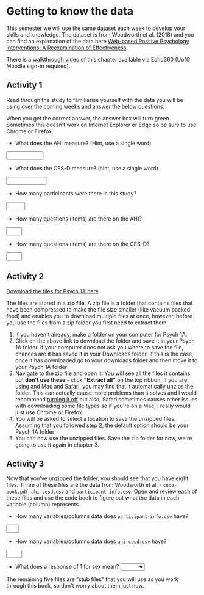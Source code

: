 
# Getting to know the data

This semester we will use the same dataset each week to develop your skills and knowledge. The dataset is from Woodworth et al. (2018)  and you can find an explanation of the data here <a href="files/woodworth.pdf" download>Web-based Positive Psychology Interventions: A Reexamination of Effectiveness</a>.

There is a [walkthrough video](https://moodle.gla.ac.uk/filter/echo360/lti_launch.php?url=https%3A%2F%2Fecho360.org.uk%2Flti%2F73750256-551c-47b5-9f1b-247567d647c2%3FmediaId%3Db75d33c3-4c7b-4586-b019-ee715f169409%26autoplay%3Dfalse%26automute%3Dfalse&cmid=2529962&width=640&height=420) of this chapter available via Echo360 (UofG Moodle sign-in required).

## Activity 1

Read through the study to familiarise yourself with the data you will be using over the coming weeks and answer the below questions.

When you get the correct answer, the answer box will turn green. Sometimes this doesn't work on Internet Explorer or Edge so be sure to use Chrome or Firefox.

* What does the AHI measure? (Hint, use a single word)

<input class='webex-solveme nospaces' size='9' data-answer='["Happiness","happiness","TRUE"]'/> 

* What does the CES-D measure? (hint, use a single word)

<input class='webex-solveme nospaces' size='10' data-answer='["Depression","depression","TRUE"]'/>

* How many participants were there in this study?

<input class='webex-solveme nospaces' size='3' data-answer='["295"]'/>

* How many questions (items) are there on the AHI?

<input class='webex-solveme nospaces' size='2' data-answer='["24"]'/>

* How many questions (items) are there on the CES-D?

<input class='webex-solveme nospaces' size='2' data-answer='["20"]'/>

## Activity 2

<a href="files/Data_Skills_1A.zip" download>Download the files for Psych 1A here</a>

The files are stored in a **zip file**. A zip file is a folder that contains files that have been compressed to make the file size smaller (like vacuum packed food) and enables you to download multiple files at once, however, before you use the files from a zip folder you first need to extract them.

1. If you haven't already, make a folder on your computer for Psych 1A.
2. Click on the above link to download the folder and save it in your Psych 1A folder. If your computer does not ask you where to save the file, chances are it has saved it in your Downloads folder. If this is the case, once it has downloaded go to your downloads folder and then move it to your Psych 1A folder
3. Navigate to the zip file and open it. You will see all the files it contains but **don't use these** - click **"Extract all"** on the top ribbon. If you are using and Mac and Safari, you may find that it automatically unzips the folder. This can actually cause more problems than it solves and I would recommend [turning it off](https://apple.stackexchange.com/questions/961/how-to-stop-safari-from-unzipping-files-after-download) but also, Safari sometimes causes other issues with downloading some file types so if you're on a Mac, I really would just use Chrome or Firefox.
4. You will be asked to select a location to save the unzipped files. Assuming that you followed step 2, the default option should be your Psych 1A folder
5. You can now use the unzipped files. Save the zip folder for now, we're going to use it again in chapter 3.

## Activity 3

Now that you've unzipped the folder, you should see that you have eight files. Three of these files are the data from Woodworth et al. -  `code-book.pdf`, `ahi-cesd.csv` and `participant-info.csv`. Open and review each of these files and use the code book to figure out what the data in each variable (column) represents.

* How many variables/columns data does `participant-info.csv` have?

<input class='webex-solveme nospaces' size='1' data-answer='["6"]'/>

* How many variables/columns data does `ahi-cesd.csv` have?

<input class='webex-solveme nospaces' size='2' data-answer='["50"]'/>

* What does a response of 1 for sex mean? <select class='webex-solveme' data-answer='["female"]'> <option></option> <option>female</option> <option>male</option></select>

The remaining five files are "stub files" that you will use as you work through this book, so don't worry about them just now. 
